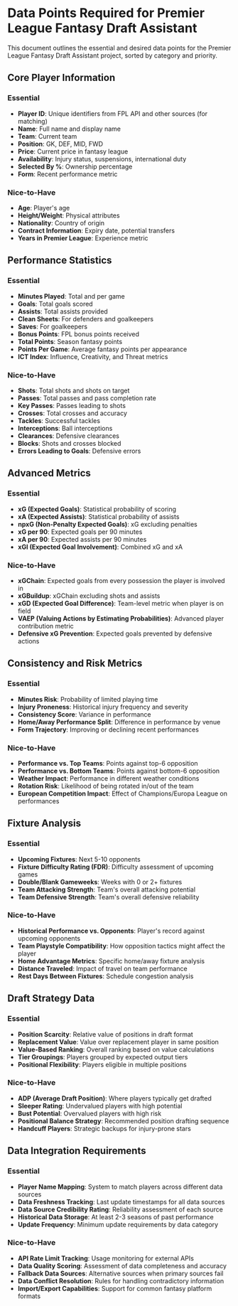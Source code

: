 # Data Points Required for Premier League Fantasy Draft Assistant

This document outlines the essential and desired data points for the Premier League Fantasy Draft Assistant project, sorted by category and priority.

## Core Player Information

### Essential
- **Player ID**: Unique identifiers from FPL API and other sources (for matching)
- **Name**: Full name and display name
- **Team**: Current team
- **Position**: GK, DEF, MID, FWD
- **Price**: Current price in fantasy league
- **Availability**: Injury status, suspensions, international duty
- **Selected By %**: Ownership percentage
- **Form**: Recent performance metric

### Nice-to-Have
- **Age**: Player's age
- **Height/Weight**: Physical attributes
- **Nationality**: Country of origin
- **Contract Information**: Expiry date, potential transfers
- **Years in Premier League**: Experience metric

## Performance Statistics

### Essential
- **Minutes Played**: Total and per game
- **Goals**: Total goals scored
- **Assists**: Total assists provided
- **Clean Sheets**: For defenders and goalkeepers
- **Saves**: For goalkeepers
- **Bonus Points**: FPL bonus points received
- **Total Points**: Season fantasy points
- **Points Per Game**: Average fantasy points per appearance
- **ICT Index**: Influence, Creativity, and Threat metrics

### Nice-to-Have
- **Shots**: Total shots and shots on target
- **Passes**: Total passes and pass completion rate
- **Key Passes**: Passes leading to shots
- **Crosses**: Total crosses and accuracy
- **Tackles**: Successful tackles
- **Interceptions**: Ball interceptions
- **Clearances**: Defensive clearances
- **Blocks**: Shots and crosses blocked
- **Errors Leading to Goals**: Defensive errors

## Advanced Metrics

### Essential
- **xG (Expected Goals)**: Statistical probability of scoring
- **xA (Expected Assists)**: Statistical probability of assists
- **npxG (Non-Penalty Expected Goals)**: xG excluding penalties
- **xG per 90**: Expected goals per 90 minutes
- **xA per 90**: Expected assists per 90 minutes
- **xGI (Expected Goal Involvement)**: Combined xG and xA

### Nice-to-Have
- **xGChain**: Expected goals from every possession the player is involved in
- **xGBuildup**: xGChain excluding shots and assists
- **xGD (Expected Goal Difference)**: Team-level metric when player is on field
- **VAEP (Valuing Actions by Estimating Probabilities)**: Advanced player contribution metric
- **Defensive xG Prevention**: Expected goals prevented by defensive actions

## Consistency and Risk Metrics

### Essential
- **Minutes Risk**: Probability of limited playing time
- **Injury Proneness**: Historical injury frequency and severity
- **Consistency Score**: Variance in performance
- **Home/Away Performance Split**: Difference in performance by venue
- **Form Trajectory**: Improving or declining recent performances

### Nice-to-Have
- **Performance vs. Top Teams**: Points against top-6 opposition
- **Performance vs. Bottom Teams**: Points against bottom-6 opposition
- **Weather Impact**: Performance in different weather conditions
- **Rotation Risk**: Likelihood of being rotated in/out of the team
- **European Competition Impact**: Effect of Champions/Europa League on performances

## Fixture Analysis

### Essential
- **Upcoming Fixtures**: Next 5-10 opponents
- **Fixture Difficulty Rating (FDR)**: Difficulty assessment of upcoming games
- **Double/Blank Gameweeks**: Weeks with 0 or 2+ fixtures
- **Team Attacking Strength**: Team's overall attacking potential
- **Team Defensive Strength**: Team's overall defensive reliability

### Nice-to-Have
- **Historical Performance vs. Opponents**: Player's record against upcoming opponents
- **Team Playstyle Compatibility**: How opposition tactics might affect the player
- **Home Advantage Metrics**: Specific home/away fixture analysis
- **Distance Traveled**: Impact of travel on team performance
- **Rest Days Between Fixtures**: Schedule congestion analysis

## Draft Strategy Data

### Essential
- **Position Scarcity**: Relative value of positions in draft format
- **Replacement Value**: Value over replacement player in same position
- **Value-Based Ranking**: Overall ranking based on value calculations
- **Tier Groupings**: Players grouped by expected output tiers
- **Positional Flexibility**: Players eligible in multiple positions

### Nice-to-Have
- **ADP (Average Draft Position)**: Where players typically get drafted
- **Sleeper Rating**: Undervalued players with high potential
- **Bust Potential**: Overvalued players with high risk
- **Positional Balance Strategy**: Recommended position drafting sequence
- **Handcuff Players**: Strategic backups for injury-prone stars

## Data Integration Requirements

### Essential
- **Player Name Mapping**: System to match players across different data sources
- **Data Freshness Tracking**: Last update timestamps for all data sources
- **Data Source Credibility Rating**: Reliability assessment of each source
- **Historical Data Storage**: At least 2-3 seasons of past performance
- **Update Frequency**: Minimum update requirements by data category

### Nice-to-Have
- **API Rate Limit Tracking**: Usage monitoring for external APIs
- **Data Quality Scoring**: Assessment of data completeness and accuracy
- **Fallback Data Sources**: Alternative sources when primary sources fail
- **Data Conflict Resolution**: Rules for handling contradictory information
- **Import/Export Capabilities**: Support for common fantasy platform formats